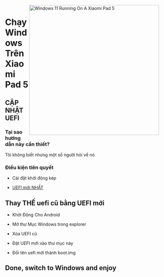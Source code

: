 <img align="right" src="https://raw.githubusercontent.com/erdilS/Port-Windows-11-Xiaomi-Pad-5/main/nabu.png" width="425" alt="Windows 11 Running On A Xiaomi Pad 5">

# Chạy Windows Trên Xiaomi Pad 5

## CẬP NHẬT UEFI

### Tại sao hướng dẫn này cần thiết?

Tôi không biết nhưng một số người hỏi về nó

### Điều kiện tiên quyết

- Cài đặt khởi động kép
  
- [UEFI mới NHẤT](https://github.com/erdilS/Port-Windows-11-Xiaomi-Pad-5/releases/download/UEFI/uefi-v2.img)

## Thay THẾ uefi cũ bằng UEFI mới

- Khởi Động Cho Android

- Mở thư Mục Windows trong explorer

- Xóa UEFI cũ

- Đặt UEFI mới vào thư mục này

- Đổi tên uefi mới thành boot.img

## Done, switch to Windows and enjoy 
